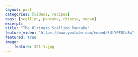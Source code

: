 ```yaml
---
layout: post
categories: [videos, recipes]
tags: [scallion, pancake, chinese, vegan]
excerpt: 
title: "The Ultimate Scallion Pancake"
feature_video: "https://www.youtube.com/embed/5UtYPFOCu8w"
featured: true
image:
    feature: 391-1.jpg
---
```


